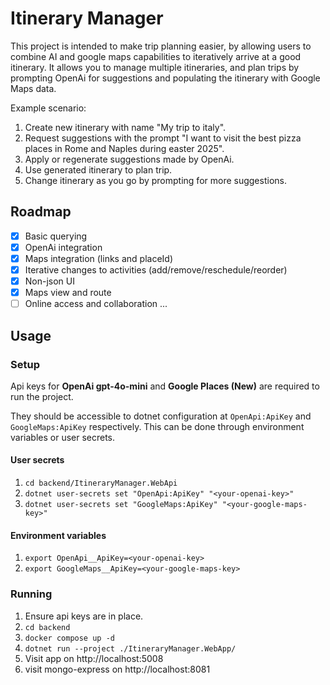 # Itinerary Manager

This project is intended to make trip planning easier, by allowing users to combine AI and google maps capabilities to iteratively arrive at a good itinerary. It allows you to manage multiple itineraries, and plan trips by prompting OpenAi for suggestions and populating the itinerary with Google Maps data.

Example scenario:
1. Create new itinerary with name "My trip to italy".
1. Request suggestions with the prompt "I want to visit the best pizza places in Rome and Naples during easter 2025".
1. Apply or regenerate suggestions made by OpenAi.
1. Use generated itinerary to plan trip.
1. Change itinerary as you go by prompting for more suggestions.

## Roadmap

* [x] Basic querying
* [x] OpenAi integration
* [x] Maps integration (links and placeId)
* [x] Iterative changes to activities (add/remove/reschedule/reorder)
* [x] Non-json UI
* [x] Maps view and route
* [ ] Online access and collaboration
...

## Usage

### Setup

Api keys for **OpenAi gpt-4o-mini** and **Google Places (New)** are required to run the project.

They should be accessible to dotnet configuration at `OpenApi:ApiKey` and `GoogleMaps:ApiKey` respectively. This can be done through environment variables or user secrets.

#### User secrets
1. `cd backend/ItineraryManager.WebApi`
1. `dotnet user-secrets set "OpenApi:ApiKey" "<your-openai-key>"`
1. `dotnet user-secrets set "GoogleMaps:ApiKey" "<your-google-maps-key>"`

#### Environment variables
1. `export OpenApi__ApiKey=<your-openai-key>`
1. `export GoogleMaps__ApiKey=<your-google-maps-key>`

### Running

1. Ensure api keys are in place.
1. `cd backend`
1. `docker compose up -d`
1. `dotnet run --project ./ItineraryManager.WebApp/`
1. Visit app on http://localhost:5008
1. visit mongo-express on http://localhost:8081